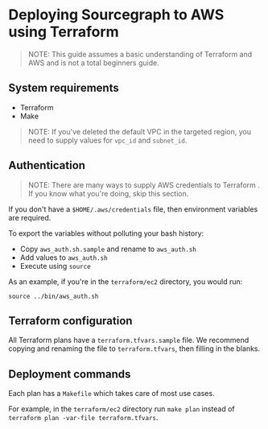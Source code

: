 # Deploying Sourcegraph to AWS using Terraform

> NOTE: This guide assumes a basic understanding of Terraform and AWS and is not a total beginners guide.

## System requirements

- Terraform
- Make

> NOTE: If you've deleted the default VPC in the targeted region, you need to supply values for `vpc_id` and `subnet_id`.  

## Authentication

> NOTE: There are many ways to supply AWS credentials to Terraform . If you know what you're doing, skip this section.

If you don't have a `$HOME/.aws/credentials` file, then environment variables are required.

To export the variables without polluting your bash history:

- Copy `aws_auth.sh.sample` and rename to `aws_auth.sh`
- Add values to `aws_auth.sh`
- Execute using `source`

As an example, if you're in the `terraform/ec2` directory, you would run:

```shell
source ../bin/aws_auth.sh
``` 

## Terraform configuration

All Terraform plans have a `terraform.tfvars.sample` file. We recommend copying and renaming the file to `terraform.tfvars`, then filling in the blanks.

## Deployment commands

Each plan has a `Makefile` which takes care of most use cases. 

For example, in the `terraform/ec2` directory run `make plan` instead of `terraform plan -var-file terraform.tfvars`.
